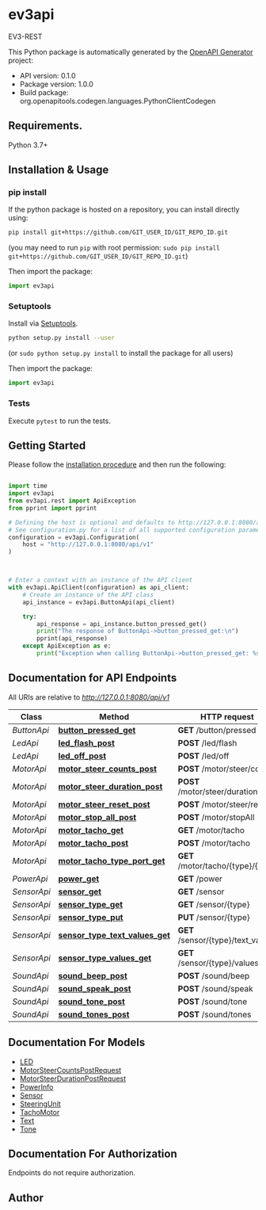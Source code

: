 # ev3api
EV3-REST

This Python package is automatically generated by the [OpenAPI Generator](https://openapi-generator.tech) project:

- API version: 0.1.0
- Package version: 1.0.0
- Build package: org.openapitools.codegen.languages.PythonClientCodegen

## Requirements.

Python 3.7+

## Installation & Usage
### pip install

If the python package is hosted on a repository, you can install directly using:

```sh
pip install git+https://github.com/GIT_USER_ID/GIT_REPO_ID.git
```
(you may need to run `pip` with root permission: `sudo pip install git+https://github.com/GIT_USER_ID/GIT_REPO_ID.git`)

Then import the package:
```python
import ev3api
```

### Setuptools

Install via [Setuptools](http://pypi.python.org/pypi/setuptools).

```sh
python setup.py install --user
```
(or `sudo python setup.py install` to install the package for all users)

Then import the package:
```python
import ev3api
```

### Tests

Execute `pytest` to run the tests.

## Getting Started

Please follow the [installation procedure](#installation--usage) and then run the following:

```python

import time
import ev3api
from ev3api.rest import ApiException
from pprint import pprint

# Defining the host is optional and defaults to http://127.0.0.1:8080/api/v1
# See configuration.py for a list of all supported configuration parameters.
configuration = ev3api.Configuration(
    host = "http://127.0.0.1:8080/api/v1"
)



# Enter a context with an instance of the API client
with ev3api.ApiClient(configuration) as api_client:
    # Create an instance of the API class
    api_instance = ev3api.ButtonApi(api_client)

    try:
        api_response = api_instance.button_pressed_get()
        print("The response of ButtonApi->button_pressed_get:\n")
        pprint(api_response)
    except ApiException as e:
        print("Exception when calling ButtonApi->button_pressed_get: %s\n" % e)

```

## Documentation for API Endpoints

All URIs are relative to *http://127.0.0.1:8080/api/v1*

Class | Method | HTTP request | Description
------------ | ------------- | ------------- | -------------
*ButtonApi* | [**button_pressed_get**](docs/ButtonApi.md#button_pressed_get) | **GET** /button/pressed | 
*LedApi* | [**led_flash_post**](docs/LedApi.md#led_flash_post) | **POST** /led/flash | 
*LedApi* | [**led_off_post**](docs/LedApi.md#led_off_post) | **POST** /led/off | 
*MotorApi* | [**motor_steer_counts_post**](docs/MotorApi.md#motor_steer_counts_post) | **POST** /motor/steer/counts | 
*MotorApi* | [**motor_steer_duration_post**](docs/MotorApi.md#motor_steer_duration_post) | **POST** /motor/steer/duration | 
*MotorApi* | [**motor_steer_reset_post**](docs/MotorApi.md#motor_steer_reset_post) | **POST** /motor/steer/reset | 
*MotorApi* | [**motor_stop_all_post**](docs/MotorApi.md#motor_stop_all_post) | **POST** /motor/stopAll | 
*MotorApi* | [**motor_tacho_get**](docs/MotorApi.md#motor_tacho_get) | **GET** /motor/tacho | 
*MotorApi* | [**motor_tacho_post**](docs/MotorApi.md#motor_tacho_post) | **POST** /motor/tacho | 
*MotorApi* | [**motor_tacho_type_port_get**](docs/MotorApi.md#motor_tacho_type_port_get) | **GET** /motor/tacho/{type}/{port} | 
*PowerApi* | [**power_get**](docs/PowerApi.md#power_get) | **GET** /power | 
*SensorApi* | [**sensor_get**](docs/SensorApi.md#sensor_get) | **GET** /sensor | 
*SensorApi* | [**sensor_type_get**](docs/SensorApi.md#sensor_type_get) | **GET** /sensor/{type} | 
*SensorApi* | [**sensor_type_put**](docs/SensorApi.md#sensor_type_put) | **PUT** /sensor/{type} | 
*SensorApi* | [**sensor_type_text_values_get**](docs/SensorApi.md#sensor_type_text_values_get) | **GET** /sensor/{type}/text_values | 
*SensorApi* | [**sensor_type_values_get**](docs/SensorApi.md#sensor_type_values_get) | **GET** /sensor/{type}/values | 
*SoundApi* | [**sound_beep_post**](docs/SoundApi.md#sound_beep_post) | **POST** /sound/beep | 
*SoundApi* | [**sound_speak_post**](docs/SoundApi.md#sound_speak_post) | **POST** /sound/speak | 
*SoundApi* | [**sound_tone_post**](docs/SoundApi.md#sound_tone_post) | **POST** /sound/tone | 
*SoundApi* | [**sound_tones_post**](docs/SoundApi.md#sound_tones_post) | **POST** /sound/tones | 


## Documentation For Models

 - [LED](docs/LED.md)
 - [MotorSteerCountsPostRequest](docs/MotorSteerCountsPostRequest.md)
 - [MotorSteerDurationPostRequest](docs/MotorSteerDurationPostRequest.md)
 - [PowerInfo](docs/PowerInfo.md)
 - [Sensor](docs/Sensor.md)
 - [SteeringUnit](docs/SteeringUnit.md)
 - [TachoMotor](docs/TachoMotor.md)
 - [Text](docs/Text.md)
 - [Tone](docs/Tone.md)


<a id="documentation-for-authorization"></a>
## Documentation For Authorization

Endpoints do not require authorization.


## Author




